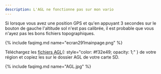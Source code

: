 ```yaml
---
description: L'AGL ne fonctionne pas sur mon vario
---
```


Si lorsque vous avez une position GPS et qu'en appuyant 3 secondes sur le bouton de gauche l'altitude sol n'est pas calibrée, il est probable que vous n'ayez pas les bons fichiers topographiques. 

{% include faqimg.md name="ecran291mainpage.png" %}

Téléchargez les [fichiers AGL](https://vps.skybean.eu/agl/){: style="color:   #f32e49; opacity: 1;" } de votre région et copiez les sur le dossier AGL de votre carte SD.

{% include faqimg.md name="AGL.jpg" %}
       
